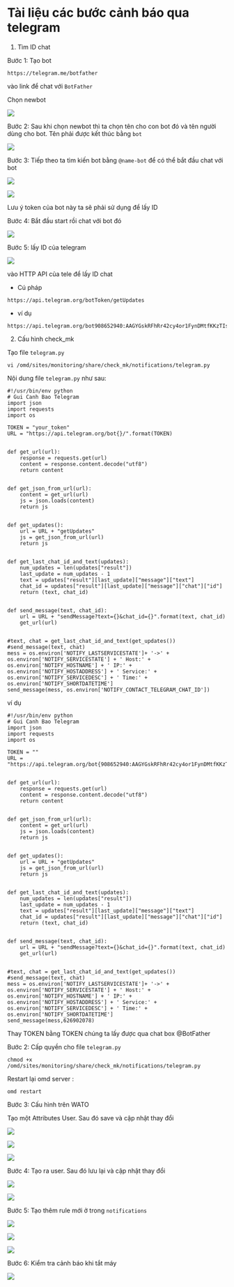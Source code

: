 # Tài liệu các bước cảnh báo qua telegram 

1. Tìm ID chat

Bước 1: Tạo bot 
```
https://telegram.me/botfather
```
vào link để chat với `BotFather`

Chọn newbot 

![](../images/canh-bao-tele/screen_14.png)

Bước 2: Sau khi chọn newbot thì ta chọn tên cho con bot đó và tên người dùng cho bot. Tên phải được kết thúc bằng `bot`

![](../images/canh-bao-tele/screen_14.png)

Bước 3: Tiếp theo ta tìm kiến bot bằng `@name-bot` để có thể bắt đầu chat với bot 

![](../images/canh-bao-tele/screen_1.png)

![](../images/canh-bao-tele/screen_3.png)

Lưu ý token của bot này ta sẽ phải sử dụng để lấy ID 

Bước 4: Bắt đầu start rồi chat với bot đó 

![](../images/canh-bao-tele/screen_2.png)

Bước 5: lấy ID của telegram

![](../images/canh-bao-tele/screen_2.png)


vào HTTP API của tele để lấy ID chat 
- Cú pháp
```
https://api.telegram.org/botToken/getUpdates
```
- ví dụ 
```
https://api.telegram.org/bot908652940:AAGYGskRFhRr42cy4or1FynDMtfKKzTIs6w/getUpdates
```

2. Cấu hình check_mk 

Tạo file `telegram.py`
```
vi /omd/sites/monitoring/share/check_mk/notifications/telegram.py
```

Nội dung file `telegram.py` như sau:
```
#!/usr/bin/env python
# Gui Canh Bao Telegram
import json
import requests
import os

TOKEN = "your_token"
URL = "https://api.telegram.org/bot{}/".format(TOKEN)


def get_url(url):
    response = requests.get(url)
    content = response.content.decode("utf8")
    return content


def get_json_from_url(url):
    content = get_url(url)
    js = json.loads(content)
    return js


def get_updates():
    url = URL + "getUpdates"
    js = get_json_from_url(url)
    return js


def get_last_chat_id_and_text(updates):
    num_updates = len(updates["result"])
    last_update = num_updates - 1
    text = updates["result"][last_update]["message"]["text"]
    chat_id = updates["result"][last_update]["message"]["chat"]["id"]
    return (text, chat_id)


def send_message(text, chat_id):
    url = URL + "sendMessage?text={}&chat_id={}".format(text, chat_id)
    get_url(url)


#text, chat = get_last_chat_id_and_text(get_updates())
#send_message(text, chat)
mess = os.environ['NOTIFY_LASTSERVICESTATE']+ '->' + os.environ['NOTIFY_SERVICESTATE'] + ' Host:' + os.environ['NOTIFY_HOSTNAME'] + ' IP:' + os.environ['NOTIFY_HOSTADDRESS'] + ' Service:' + os.environ['NOTIFY_SERVICEDESC'] + ' Time:' + os.environ['NOTIFY_SHORTDATETIME']
send_message(mess, os.environ['NOTIFY_CONTACT_TELEGRAM_CHAT_ID'])
```

ví dụ 
```
#!/usr/bin/env python
# Gui Canh Bao Telegram
import json
import requests
import os

TOKEN = ""
URL = "https://api.telegram.org/bot{908652940:AAGYGskRFhRr42cy4or1FynDMtfKKzTIs6w}/".format(TOKEN)


def get_url(url):
    response = requests.get(url)
    content = response.content.decode("utf8")
    return content


def get_json_from_url(url):
    content = get_url(url)
    js = json.loads(content)
    return js


def get_updates():
    url = URL + "getUpdates"
    js = get_json_from_url(url)
    return js


def get_last_chat_id_and_text(updates):
    num_updates = len(updates["result"])
    last_update = num_updates - 1
    text = updates["result"][last_update]["message"]["text"]
    chat_id = updates["result"][last_update]["message"]["chat"]["id"]
    return (text, chat_id)


def send_message(text, chat_id):
    url = URL + "sendMessage?text={}&chat_id={}".format(text, chat_id)
    get_url(url)


#text, chat = get_last_chat_id_and_text(get_updates())
#send_message(text, chat)
mess = os.environ['NOTIFY_LASTSERVICESTATE']+ '->' + os.environ['NOTIFY_SERVICESTATE'] + ' Host:' + os.environ['NOTIFY_HOSTNAME'] + ' IP:' + os.environ['NOTIFY_HOSTADDRESS'] + ' Service:' + os.environ['NOTIFY_SERVICEDESC'] + ' Time:' + os.environ['NOTIFY_SHORTDATETIME']
send_message(mess,626902078)
```
Thay TOKEN bằng TOKEN chúng ta lấy được qua chat box @BotFather

Bước 2: Cấp quyền cho file `telegram.py`
```
chmod +x /omd/sites/monitoring/share/check_mk/notifications/telegram.py
```
Restart lại omd server :
```
omd restart
```

Bước 3: Cấu hình trên WATO 

Tạo một Attributes User. Sau đó save và cập nhật thay đổi 

![](../images/canh-bao-tele/screen_5.png)

![](../images/canh-bao-tele/screen_6.png)

![](../images/canh-bao-tele/screen_7.png)

Bước 4: Tạo ra user. Sau đó lưu lại và cập nhật thay đổi 

![](../images/canh-bao-tele/screen_8.png)

![](../images/canh-bao-tele/screen_9.png)

Bước 5: Tạo thêm rule mới ở trong  `notifications`

![](../images/canh-bao-tele/screen_10.png)

![](../images/canh-bao-tele/screen_11.png)

![](../images/canh-bao-tele/screen_12.png)

Bước 6: Kiểm tra cảnh báo khi tắt máy 

![](../images/canh-bao-tele/screen_13.png)

